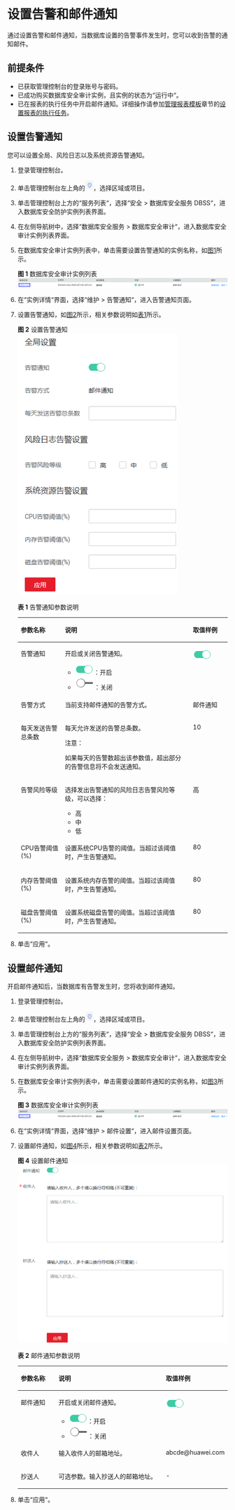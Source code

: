 # 设置告警和邮件通知<a name="ZH-CN_TOPIC_0145057227"></a>

通过设置告警和邮件通知，当数据库设置的告警事件发生时，您可以收到告警的通知邮件。

## 前提条件<a name="section441811405410"></a>

-   已获取管理控制台的登录账号与密码。
-   已成功购买数据库安全审计实例，且实例的状态为“运行中“。
-   已在报表的执行任务中开启邮件通知。详细操作请参加[管理报表模板](管理报表模板.md)章节的[设置报表的执行任务](管理报表模板.md#section1281872920538)。

## 设置告警通知<a name="section1184104813347"></a>

您可以设置全局、风险日志以及系统资源告警通知。

1.  登录管理控制台。
2.  单击管理控制台左上角的![](figures/项目.png)，选择区域或项目。
3.  单击管理控制台上方的“服务列表“，选择“安全  \>  数据库安全服务 DBSS“，进入数据库安全防护实例列表界面。
4.  在左侧导航树中，选择“数据库安全服务  \>  数据库安全审计“，进入数据库安全审计实例列表界面。
5.  在数据库安全审计实例列表中，单击需要设置告警通知的实例名称，如[图1](#fig8936852123614)所示。

    **图 1**  数据库安全审计实例列表<a name="fig8936852123614"></a>  
    ![](figures/数据库安全审计实例列表.png "数据库安全审计实例列表")

6.  在“实例详情“界面，选择“维护  \>  告警通知“，进入告警通知页面。
7.  设置告警通知，如[图2](#fig139441652133611)所示，相关参数说明如[表1](#table29461252153613)所示。

    **图 2**  设置告警通知<a name="fig139441652133611"></a>  
    ![](figures/设置告警通知.png "设置告警通知")

    **表 1**  告警通知参数说明

    <a name="table29461252153613"></a>
    <table><thead align="left"><tr id="row7948205203612"><th class="cellrowborder" valign="top" width="21%" id="mcps1.2.4.1.1"><p id="p095017524368"><a name="p095017524368"></a><a name="p095017524368"></a>参数名称</p>
    </th>
    <th class="cellrowborder" valign="top" width="61%" id="mcps1.2.4.1.2"><p id="p895114521361"><a name="p895114521361"></a><a name="p895114521361"></a>说明</p>
    </th>
    <th class="cellrowborder" valign="top" width="18%" id="mcps1.2.4.1.3"><p id="p199523525366"><a name="p199523525366"></a><a name="p199523525366"></a>取值样例</p>
    </th>
    </tr>
    </thead>
    <tbody><tr id="row73171717462"><td class="cellrowborder" valign="top" width="21%" headers="mcps1.2.4.1.1 "><p id="p5317217166"><a name="p5317217166"></a><a name="p5317217166"></a>告警通知</p>
    </td>
    <td class="cellrowborder" valign="top" width="61%" headers="mcps1.2.4.1.2 "><p id="p1729810163917"><a name="p1729810163917"></a><a name="p1729810163917"></a>开启或关闭告警通知。</p>
    <a name="ul29616502620"></a><a name="ul29616502620"></a><ul id="ul29616502620"><li><a name="image89621501862"></a><a name="image89621501862"></a><span><img id="image89621501862" src="figures/开启-1.png"></span>：开启</li><li><a name="image8964205011610"></a><a name="image8964205011610"></a><span><img id="image8964205011610" src="figures/关闭-2.png"></span>：关闭</li></ul>
    </td>
    <td class="cellrowborder" valign="top" width="18%" headers="mcps1.2.4.1.3 "><p id="p1031714171566"><a name="p1031714171566"></a><a name="p1031714171566"></a><a name="image514520571862"></a><a name="image514520571862"></a><span><img id="image514520571862" src="figures/开启-3.png"></span></p>
    </td>
    </tr>
    <tr id="row5897125461117"><td class="cellrowborder" valign="top" width="21%" headers="mcps1.2.4.1.1 "><p id="p289712545118"><a name="p289712545118"></a><a name="p289712545118"></a>告警方式</p>
    </td>
    <td class="cellrowborder" valign="top" width="61%" headers="mcps1.2.4.1.2 "><p id="p108979542111"><a name="p108979542111"></a><a name="p108979542111"></a>当前支持邮件通知的告警方式。</p>
    </td>
    <td class="cellrowborder" valign="top" width="18%" headers="mcps1.2.4.1.3 "><p id="p78971654191112"><a name="p78971654191112"></a><a name="p78971654191112"></a>邮件通知</p>
    </td>
    </tr>
    <tr id="row1495265210362"><td class="cellrowborder" valign="top" width="21%" headers="mcps1.2.4.1.1 "><p id="p149534524364"><a name="p149534524364"></a><a name="p149534524364"></a>每天发送告警总条数</p>
    </td>
    <td class="cellrowborder" valign="top" width="61%" headers="mcps1.2.4.1.2 "><p id="p395420524364"><a name="p395420524364"></a><a name="p395420524364"></a>每天允许发送的告警总条数。</p>
    <div class="notice" id="note6297171931510"><a name="note6297171931510"></a><a name="note6297171931510"></a><span class="noticetitle"> 注意： </span><div class="noticebody"><p id="p1297219101514"><a name="p1297219101514"></a><a name="p1297219101514"></a>如果每天的告警数超出该参数值，超出部分的告警信息将不会发送通知。</p>
    </div></div>
    </td>
    <td class="cellrowborder" valign="top" width="18%" headers="mcps1.2.4.1.3 "><p id="p495713521365"><a name="p495713521365"></a><a name="p495713521365"></a>10</p>
    </td>
    </tr>
    <tr id="row995917529362"><td class="cellrowborder" valign="top" width="21%" headers="mcps1.2.4.1.1 "><p id="p20959145216368"><a name="p20959145216368"></a><a name="p20959145216368"></a>告警风险等级</p>
    </td>
    <td class="cellrowborder" valign="top" width="61%" headers="mcps1.2.4.1.2 "><p id="p12960125233614"><a name="p12960125233614"></a><a name="p12960125233614"></a>选择发出告警通知的风险日志告警风险等级，可以选择：</p>
    <a name="ul11951164818432"></a><a name="ul11951164818432"></a><ul id="ul11951164818432"><li>高</li><li>中</li><li>低</li></ul>
    </td>
    <td class="cellrowborder" valign="top" width="18%" headers="mcps1.2.4.1.3 "><p id="p149601652163619"><a name="p149601652163619"></a><a name="p149601652163619"></a>高</p>
    </td>
    </tr>
    <tr id="row3960852133616"><td class="cellrowborder" valign="top" width="21%" headers="mcps1.2.4.1.1 "><p id="p1960185211365"><a name="p1960185211365"></a><a name="p1960185211365"></a>CPU告警阈值(%)</p>
    </td>
    <td class="cellrowborder" valign="top" width="61%" headers="mcps1.2.4.1.2 "><p id="p7980183510454"><a name="p7980183510454"></a><a name="p7980183510454"></a>设置系统CPU告警的阈值。当超过该阈值时，产生告警通知。</p>
    </td>
    <td class="cellrowborder" valign="top" width="18%" headers="mcps1.2.4.1.3 "><p id="p196165217369"><a name="p196165217369"></a><a name="p196165217369"></a>80</p>
    </td>
    </tr>
    <tr id="row19470200440"><td class="cellrowborder" valign="top" width="21%" headers="mcps1.2.4.1.1 "><p id="p124702034416"><a name="p124702034416"></a><a name="p124702034416"></a>内存告警阈值(%)</p>
    </td>
    <td class="cellrowborder" valign="top" width="61%" headers="mcps1.2.4.1.2 "><p id="p64711016449"><a name="p64711016449"></a><a name="p64711016449"></a>设置系统内存告警的阈值。当超过该阈值时，产生告警通知。</p>
    </td>
    <td class="cellrowborder" valign="top" width="18%" headers="mcps1.2.4.1.3 "><p id="p154719013441"><a name="p154719013441"></a><a name="p154719013441"></a>80</p>
    </td>
    </tr>
    <tr id="row1743917410440"><td class="cellrowborder" valign="top" width="21%" headers="mcps1.2.4.1.1 "><p id="p1543920494411"><a name="p1543920494411"></a><a name="p1543920494411"></a>磁盘告警阈值(%)</p>
    </td>
    <td class="cellrowborder" valign="top" width="61%" headers="mcps1.2.4.1.2 "><p id="p8942134215454"><a name="p8942134215454"></a><a name="p8942134215454"></a>设置系统磁盘告警的阈值。当超过该阈值时，产生告警通知。</p>
    </td>
    <td class="cellrowborder" valign="top" width="18%" headers="mcps1.2.4.1.3 "><p id="p114391046444"><a name="p114391046444"></a><a name="p114391046444"></a>80</p>
    </td>
    </tr>
    </tbody>
    </table>

8.  单击“应用“。

## 设置邮件通知<a name="section1847204017578"></a>

开启邮件通知后，当数据库有告警发生时，您将收到邮件通知。

1.  登录管理控制台。
2.  单击管理控制台左上角的![](figures/项目.png)，选择区域或项目。
3.  单击管理控制台上方的“服务列表“，选择“安全  \>  数据库安全服务 DBSS“，进入数据库安全防护实例列表界面。
4.  在左侧导航树中，选择“数据库安全服务  \>  数据库安全审计“，进入数据库安全审计实例列表界面。
5.  在数据库安全审计实例列表中，单击需要设置邮件通知的实例名称，如[图3](#fig99553501795)所示。

    **图 3**  数据库安全审计实例列表<a name="fig99553501795"></a>  
    ![](figures/数据库安全审计实例列表.png "数据库安全审计实例列表")

6.  在“实例详情“界面，选择“维护  \>  邮件设置“，进入邮件设置页面。
7.  设置邮件通知，如[图4](#fig45721822818)所示，相关参数说明如[表2](#table4295843716304)所示。

    **图 4**  设置邮件通知<a name="fig45721822818"></a>  
    ![](figures/设置邮件通知.png "设置邮件通知")

    **表 2**  邮件通知参数说明

    <a name="table4295843716304"></a>
    <table><thead align="left"><tr id="row4338993216304"><th class="cellrowborder" valign="top" width="21%" id="mcps1.2.4.1.1"><p id="p2492361616304"><a name="p2492361616304"></a><a name="p2492361616304"></a>参数名称</p>
    </th>
    <th class="cellrowborder" valign="top" width="61%" id="mcps1.2.4.1.2"><p id="p554697916304"><a name="p554697916304"></a><a name="p554697916304"></a>说明</p>
    </th>
    <th class="cellrowborder" valign="top" width="18%" id="mcps1.2.4.1.3"><p id="p4665219216304"><a name="p4665219216304"></a><a name="p4665219216304"></a>取值样例</p>
    </th>
    </tr>
    </thead>
    <tbody><tr id="row1332204111319"><td class="cellrowborder" valign="top" width="21%" headers="mcps1.2.4.1.1 "><p id="p33321041237"><a name="p33321041237"></a><a name="p33321041237"></a>邮件通知</p>
    </td>
    <td class="cellrowborder" valign="top" width="61%" headers="mcps1.2.4.1.2 "><p id="p153321841736"><a name="p153321841736"></a><a name="p153321841736"></a>开启或关闭邮件通知。</p>
    <a name="ul934875119443"></a><a name="ul934875119443"></a><ul id="ul934875119443"><li><a name="zh-cn_topic_0145057227_image89621501862"></a><a name="zh-cn_topic_0145057227_image89621501862"></a><span><img id="zh-cn_topic_0145057227_image89621501862" src="figures/开启-4.png"></span>：开启</li><li><a name="zh-cn_topic_0145057227_image8964205011610"></a><a name="zh-cn_topic_0145057227_image8964205011610"></a><span><img id="zh-cn_topic_0145057227_image8964205011610" src="figures/关闭-5.png"></span>：关闭</li></ul>
    </td>
    <td class="cellrowborder" valign="top" width="18%" headers="mcps1.2.4.1.3 "><p id="p1215616575236"><a name="p1215616575236"></a><a name="p1215616575236"></a><a name="image1711473812458"></a><a name="image1711473812458"></a><span><img id="image1711473812458" src="figures/开启-6.png"></span></p>
    </td>
    </tr>
    <tr id="row177601257112915"><td class="cellrowborder" valign="top" width="21%" headers="mcps1.2.4.1.1 "><p id="p137601957182910"><a name="p137601957182910"></a><a name="p137601957182910"></a>收件人</p>
    </td>
    <td class="cellrowborder" valign="top" width="61%" headers="mcps1.2.4.1.2 "><p id="p17760145712293"><a name="p17760145712293"></a><a name="p17760145712293"></a>输入收件人的邮箱地址。</p>
    </td>
    <td class="cellrowborder" valign="top" width="18%" headers="mcps1.2.4.1.3 "><p id="p1076010574298"><a name="p1076010574298"></a><a name="p1076010574298"></a>abcde@huawei.com</p>
    </td>
    </tr>
    <tr id="row0860165713317"><td class="cellrowborder" valign="top" width="21%" headers="mcps1.2.4.1.1 "><p id="p12331342414"><a name="p12331342414"></a><a name="p12331342414"></a>抄送人</p>
    </td>
    <td class="cellrowborder" valign="top" width="61%" headers="mcps1.2.4.1.2 "><p id="p17861057634"><a name="p17861057634"></a><a name="p17861057634"></a>可选参数。输入抄送人的邮箱地址。</p>
    </td>
    <td class="cellrowborder" valign="top" width="18%" headers="mcps1.2.4.1.3 "><p id="p198613573313"><a name="p198613573313"></a><a name="p198613573313"></a>-</p>
    </td>
    </tr>
    </tbody>
    </table>

8.  单击“应用“。

